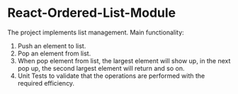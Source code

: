 # React-Ordered-List-Module
The project implements list management.
Main functionality: 
1. Push an element to list.
2. Pop an element from list.
3. When pop element from list, the largest element will show up, in the next pop up, the second largest element will return and so on.
3. Unit Tests to validate that the operations are performed with the required efficiency.
